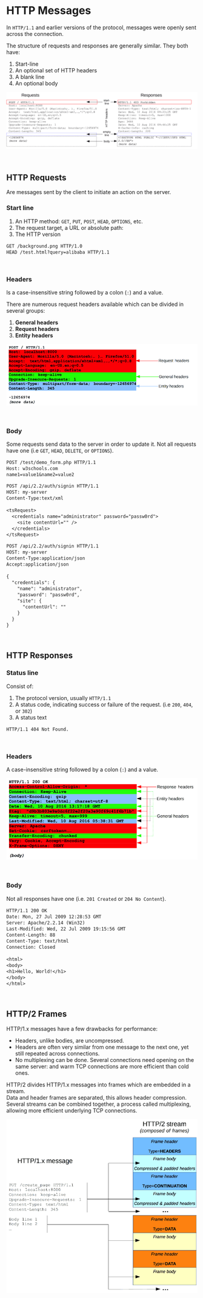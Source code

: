 # HTTP Messages

In `HTTP/1.1` and earlier versions of the protocol, messages were openly sent across the connection.

The structure of requests and responses are generally similar. They both have:

1. Start-line  
2. An optional set of HTTP headers
3. A blank line
4. An optional body

![Http Structure](./img/httpmsgstructure2.png)


<br>

## HTTP Requests
Are messages sent by the client to initiate an action on the server. 

### Start line
1. An HTTP method: `GET`, `PUT`, `POST`, `HEAD`, `OPTIONS`, etc.
2. The request target, a URL or absolute path:
3. The HTTP version
```
GET /background.png HTTP/1.0
HEAD /test.html?query=alibaba HTTP/1.1
```
<br>

### Headers
Is a case-insensitive string followed by a colon (`:`) and a value.

There are numerous request headers available which can be divided in several groups:

1. **General headers**
2. **Request headers**
3. **Entity headers**

![Http Structure](./img/http_request_headers2.png)

<br>

### Body
Some requests send data to the server in order to update it. Not all requests have one (i.e `GET`, `HEAD`, `DELETE`, or `OPTIONS`).

```
POST /test/demo_form.php HTTP/1.1
Host: w3schools.com
name1=value1&name2=value2
```
```
POST /api/2.2/auth/signin HTTP/1.1
HOST: my-server
Content-Type:text/xml

<tsRequest>
  <credentials name="administrator" password="passw0rd">
    <site contentUrl="" />
  </credentials>
</tsRequest>
```
```
POST /api/2.2/auth/signin HTTP/1.1
HOST: my-server
Content-Type:application/json
Accept:application/json

{
  "credentials": {
    "name": "administrator",
    "password": "passw0rd",
    "site": {
      "contentUrl": ""
    }
  }
}

```

<br>

## HTTP Responses

### Status line
Consist of:
1. The protocol version, usually `HTTP/1.1`
2. A status code, indicating success or failure of the request. (i.e `200`, `404`, or `302`)
3. A status text

```
HTTP/1.1 404 Not Found.
```

<br>

### Headers
A case-insensitive string followed by a colon (`:`) and a value.

![Http Structure](./img/http_response_headers2.png)

<br>

### Body
Not all responses have one (i.e. `201 Created` or `204 No Content`).

```
HTTP/1.1 200 OK
Date: Mon, 27 Jul 2009 12:28:53 GMT
Server: Apache/2.2.14 (Win32)
Last-Modified: Wed, 22 Jul 2009 19:15:56 GMT
Content-Length: 88
Content-Type: text/html
Connection: Closed

<html>
<body>
<h1>Hello, World!</h1>
</body>
</html>
```

<br>

## HTTP/2 Frames

HTTP/1.x messages have a few drawbacks for performance:

- Headers, unlike bodies, are uncompressed.
- Headers are often very similar from one message to the next one, yet still repeated across connections.
- No multiplexing can be done. Several connections need opening on the same server: and warm TCP connections are more efficient than cold ones.

HTTP/2 divides HTTP/1.x messages into frames which are embedded in a stream.<br>
Data and header frames are separated, this allows header compression.<br>
Several streams can be combined together, a process called multiplexing, allowing more efficient underlying TCP connections.

![Http Structure](./img/binary_framing2.png)